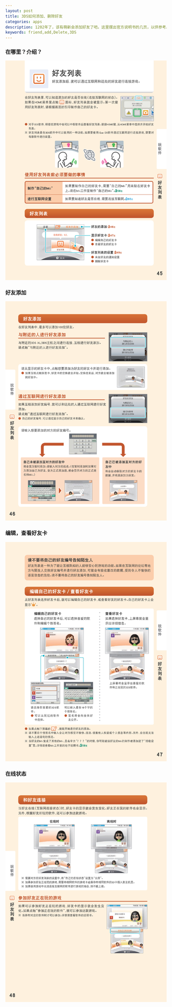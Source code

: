 ```yaml
---
layout: post 
title: 3DS如何添加、删除好友
categories: apps
description: 1202年了，该有萌新会添加好友了吧。这里摆出官方说明书的几页，以供参考。
keywords: friend,add,Delete,3DS
---
```


### 在哪里？介绍？

![45](/images/manual/p45.jpg)

### 好友添加

![46](/images/manual/p46.jpg)

### 编辑，查看好友卡

![47](/images/manual/p47.jpg)

### 在线状态

![48](/images/manual/p48.jpg)
